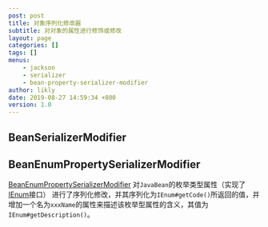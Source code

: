 ```yaml
---
post: post
title: 对象序列化修改器
subtitle: 对对象的属性进行修饰或修改
layout: page
categories: []
tags: []
menus:
    - jackson
    - serializer
    - bean-property-serializer-modifier
author: likly
date: 2019-08-27 14:59:34 +800
version: 1.0
---
```


## BeanSerializerModifier




## BeanEnumPropertySerializerModifier

[BeanEnumPropertySerializerModifier](/final-json/final-json-jackson/src/main/java/org/finalframework/json/jackson/serializer/BeanEnumPropertySerializerModifier.java)
对`JavaBean`的枚举类型属性（实现了[IEnum](/final-data/final-data-context/src/main/java/org/finalframework/data/entity/enums/IEnum.java)接口）
进行了序列化修改，并其序列化为`IEnum#getCode()`所返回的值，并增加一个名为`xxxName`的属性来描述该枚举型属性的含义，其值为`IEnum#getDescription()`。
